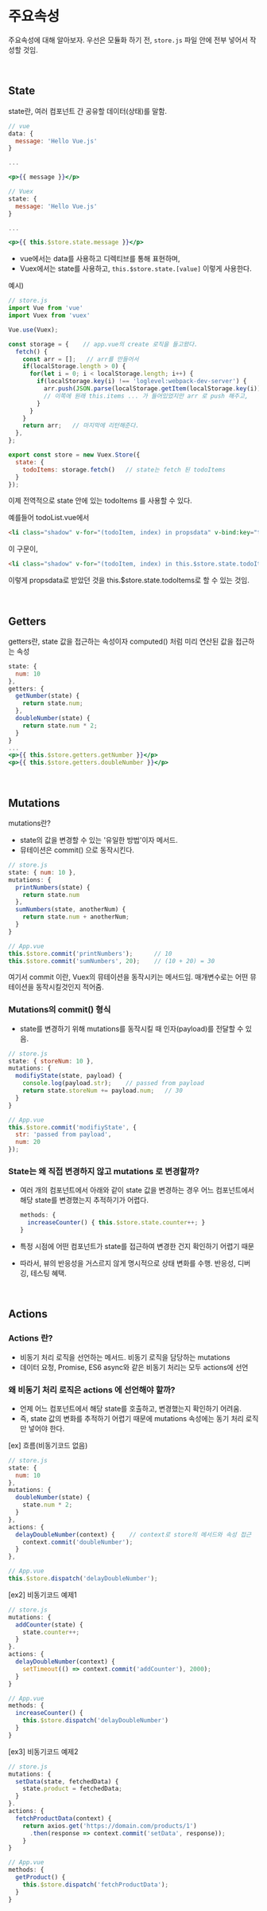 # 주요속성

주요속성에 대해 알아보자. 우선은 모듈화 하기 전, `store.js` 파일 안에 전부 넣어서 작성할 것임.

<br/>

## State

state란, 여러 컴포넌트 간 공유할 데이터(상태)를 말함.

```jsx
// vue
data: {
  message: 'Hello Vue.js'
}

...

<p>{{ message }}</p>
```

```jsx
// Vuex
state: {
  message: 'Hello Vue.js'
}

...

<p>{{ this.$store.state.message }}</p>
```

- vue에서는 data를 사용하고 디렉티브를 통해 표현하며,
- Vuex에서는 state를 사용하고, `this.$store.state.[value]` 이렇게 사용한다.

예시)

```javascript
// store.js
import Vue from 'vue'
import Vuex from 'vuex'

Vue.use(Vuex);

const storage = {    // app.vue의 create 로직을 들고왔다. 
  fetch() {
    const arr = [];   // arr를 만들어서
    if(localStorage.length > 0) {
      for(let i = 0; i < localStorage.length; i++) {
        if(localStorage.key(i) !== 'loglevel:webpack-dev-server') {
          arr.push(JSON.parse(localStorage.getItem(localStorage.key(i))));
          // 이쪽에 원래 this.items ... 가 들어있었지만 arr 로 push 해주고,
        }
      }
    }
    return arr;   // 마지막에 리턴해준다.
  },
};

export const store = new Vuex.Store({
  state: {
    todoItems: storage.fetch()   // state는 fetch 된 todoItems
  }
});
```

이제 전역적으로 state 안에 있는 todoItems 를 사용할 수 있다.

예를들어 todoList.vue에서

```html
<li class="shadow" v-for="(todoItem, index) in propsdata" v-bind:key="todoItem.item">
```

이 구문이,

```html
<li class="shadow" v-for="(todoItem, index) in this.$store.state.todoItems" v-bind:key="todoItem.item">
```

이렇게 propsdata로 받았던 것을 this.$store.state.todoItems로 할 수 있는 것임.

<br/>

## Getters

getters란, state 값을 접근하는 속성이자 computed() 처럼 미리 연산된 값을 접근하는 속성

```jsx
state: {
  num: 10
},
getters: {
  getNumber(state) {
    return state.num;
  },
  doubleNumber(state) {
    return state.num * 2;
  }
}
...
<p>{{ this.$store.getters.getNumber }}</p>
<p>{{ this.$store.getters.doubleNumber }}</p>
```

<br/>

## Mutations

mutations란?

- state의 값을 변경할 수 있는 '유일한 방법'이자 메서드.
- 뮤테이션은 commit() 으로 동작시킨다.

```javascript
// store.js
state: { num: 10 },
mutations: {
  printNumbers(state) {
    return state.num
  },
  sumNumbers(state, anotherNum) {
    return state.num + anotherNum;
  }
}
```

```javascript
// App.vue
this.$store.commit('printNumbers');      // 10
this.$store.commit('sumNumbers', 20);    // (10 + 20) = 30
```

여기서 commit 이란, Vuex의 뮤테이션을 동작시키는 메서드임. 매개변수로는 어떤 뮤테이션을 동작시킬것인지 적어줌.

### Mutations의 commit() 형식

- state를 변경하기 위해 mutations를 동작시킬 때 인자(payload)를 전달할 수 있음.

```javascript
// store.js
state: { storeNum: 10 },
mutations: {
  modifiyState(state, payload) {
    console.log(payload.str);    // passed from payload
    return state.storeNum += payload.num;   // 30
  }
}
```

```javascript
// App.vue
this.$store.commit('modifiyState', {
  str: 'passed from payload',
  num: 20
});
```

### State는 왜 직접 변경하지 않고 mutations 로 변경할까?

- 여러 개의 컴포넌트에서 아래와 같이 state 값을 변경하는 경우 어느 컴포넌트에서 해당 state를 변경했는지 추적하기가 어렵다.

  ```javascript
  methods: {
    increaseCounter() { this.$store.state.counter++; }
  }
  ```

- 특정 시점에 어떤 컴포넌트가 state를 접근하여 변경한 건지 확인하기 어렵기 때문
- 따라서, 뷰의 반응성을 거스르지 않게 명시적으로 상태 변화를 수행. 반응성, 디버깅, 테스팅 혜택.

<br/>

## Actions

### Actions 란?

- 비동기 처리 로직을 선언하는 메서드. 비동기 로직을 담당하는 mutations
- 데이터 요청, Promise, ES6 async와 같은 비동기 처리는 모두 actions에 선언

### 왜 비동기 처리 로직은 actions 에 선언해야 할까?

- 언제 어느 컴포넌트에서 해당 state를 호출하고, 변경했는지 확인하기 어려움.
- 즉, state 값의 변화를 추적하기 어렵기 때문에 mutations 속성에는 동기 처리 로직만 넣어야 한다.

[ex] 흐름(비동기코드 없음)

```javascript
// store.js
state: {
  num: 10
},
mutations: {
  doubleNumber(state) {
    state.num * 2;
  }
},
actions: {
  delayDoubleNumber(context) {    // context로 store의 메서드와 속성 접근
    context.commit('doubleNumber');
  }
},
```

```javascript
// App.vue
this.$store.dispatch('delayDoubleNumber');
```

[ex2] 비동기코드 예제1

```javascript
// store.js
mutations: {
  addCounter(state) {
    state.counter++;
  }
}.
actions: {
  delayDoubleNumber(context) {
    setTimeout(() => context.commit('addCounter'), 2000);
  }
}
```

```javascript
// App.vue
methods: {
  increaseCounter() {
    this.$store.dispatch('delayDoubleNumber')
  }
}
```

[ex3] 비동기코드 예제2

```javascript
// store.js
mutations: {
  setData(state, fetchedData) {
    state.product = fetchedData;
  }
}.
actions: {
  fetchProductData(context) {
    return axios.get('https://domain.com/products/1')
      .then(response => context.commit('setData', response));
    }
}
```

```javascript
// App.vue
methods: {
  getProduct() {
    this.$store.dispatch('fetchProductData');
  }
}
```
